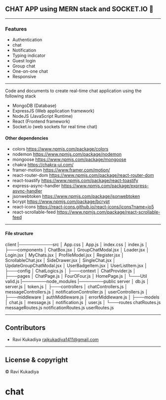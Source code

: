 ## CHAT APP using MERN stack and SOCKET.IO 🤠

---

### Features

- Authentication
- chat
- Notification
- Typing indicator
- Guest login
- Group chat
- One-on-one chat
- Responsive

---


Code and documents to create real-time chat application using the following stack

- MongoDB (Database)
- ExpressJS (Web application framework)
- NodeJS (JavaScript Runtime)
- React (Frontend framework)
- Socket.io (web sockets for real time chat)

#### Other dependencies

- colors <https://www.npmjs.com/package/colors>
- nodemon <https://www.npmjs.com/package/nodemon>
- mongoose <https://www.npmjs.com/package/mongoose>
- chakra <https://chakra-ui.com/>
- framer-motion <https://www.framer.com/motion/>
- react-router-dom <https://www.npmjs.com/package/react-router-dom>
- react-toastify <https://www.npmjs.com/package/react-toastify>
- express-async-handler <https://www.npmjs.com/package/express-async-handler>
- jsonwebtoken <https://www.npmjs.com/package/jsonwebtoken>
- bcrypt <https://www.npmjs.com/package/bcrypt>
- react-icons <https://react-icons.github.io/react-icons/icons?name=io5>
- react-scrollable-feed <https://www.npmjs.com/package/react-scrollable-feed>

---

#### File structure

client
|───────────src
│ App.css
│ App.js
│ index.css
│ index.js
│
├───components
│ ChatBox.jsx
│ GroupChatModal.jsx
│ Loader.jsx
│ Login.jsx
│ MyChats.jsx
│ ProfileModel.jsx
│ Register.jsx
│ ScrollableChat.jsx
│ SideDrawer.jsx
│ SingleChat.jsx
│ UpdateGroupChatModal.jsx
│ UserBadgeItem.jsx
│ UserListItem.jsx
│
├───config
│ ChatLogics.js
│
├───context
│ ChatProvider.js
│
├───pages
│ ChatPage.js
│ FourOFour.js
│ HomePage.js
│
└───Util
valid.js
|────────node_modules
|────────public
server
│ db.js
│ server.js
│ token.js
│
├───controllers
│ chatControllers.js
│ messageControllers.js
│ notificationController.js
│ userControllers.js
│
├───middleware
│ authMiddleware.js
│ errorMiddleware.js
│
├───models
│ chat.js
│ message.js
│ notification.js
│ user.js
│
└───routes
chatRoutes.js
messageRoutes.js
notificationRoutes.js
userRoutes.js

---

## Contributors

- Ravi Kukadiya <rajkukadiya1411@gmail.com>

---

## License & copyright

©️ Ravi Kukadiya
# chat
